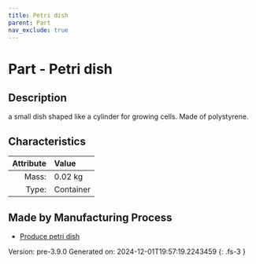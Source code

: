 ```yaml
---
title: Petri dish
parent: Part
nav_exclude: true
---
```

# Part - Petri dish

## Description
a small dish shaped like a cylinder for growing cells. Made of polystyrene.

## Characteristics

| Attribute      | Value |
|--------:|:------|
|Mass:|0.02 kg|
|Type:|Container|

## Made by Manufacturing Process

- [Produce petri dish](../process/produce-petri-dish.html)



Version: pre-3.9.0 Generated on: 2024-12-01T19:57:19.2243459
{: .fs-3 }

